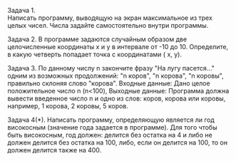 Задача 1.   
Написать программу, выводящую на экран максимальное из трех целых чисел. 
Числа задайте самостоятельно внутри программы.

Задача 2.
В программе задаются случайным образом две целочисленные координаты x и y в интервале от -10 до 10.
Определите, в какую четверть попадает точка с координатами ( x, y).

Задача 3.
По данному числу n закончите фразу "На лугу пасется..." одним из возможных продолжений: 
"n коров", "n корова", "n коровы", правильно склоняя слово "корова".
Входные данные:
Дано целое положительное число n (n<100),
Выходные данные:
Программа должна вывести введенное число n и одно из слов: коров, корова или коровы, 
например, 1 корова, 2 коровы, 5 коров.
       
Задача 4(*).
Написать программу, определяющую является ли год високосным (значение года задается в программе). 
Для того чтобы быть високосным, год должен: 
делится без остатка на 4 и либо не должен делится без остатка на 100, либо, если он делится на 100, 
то он должен делится также на 400.







